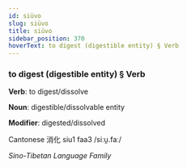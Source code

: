 ```yaml
---
id: siüvo
slug: siüvo
title: siüvo
sidebar_position: 370
hoverText: to digest (digestible entity) § Verb
---
```


### to digest (digestible entity) § Verb

**Verb**: to digest/dissolve

**Noun**: digestible/dissolvable entity

**Modifier**: digested/dissolved

Cantonese 消化 siu1 faa3 /siːu̯.faː/

*Sino-Tibetan Language Family*